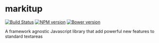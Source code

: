 # markitup

[![Build Status](https://travis-ci.org/jaysalvat/markitup.svg?branch=master)](https://travis-ci.org/jaysalvat/markitup)
[![NPM version](https://badge.fury.io/js/markitup.svg)](http://badge.fury.io/js/markitup)
[![Bower version](https://badge.fury.io/bo/markitup.svg)](http://badge.fury.io/bo/markitup)

A framework agnostic Javascript library that add powerful new features to standard textareas
